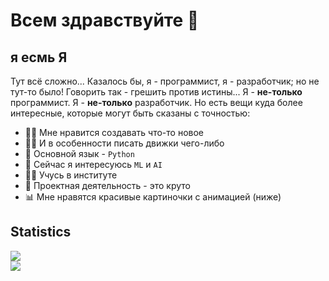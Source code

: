 # Всем здравствуйте 👋

## я есмь Я

Тут всё сложно... Казалось бы, я - программист, я - разработчик; но не тут-то было! Говорить так - грешить против истины... Я - __не-только__ программист. Я - __не-только__ разработчик. Но есть вещи куда более интересные, которые могут быть сказаны с точностью:

- 👨‍💻 Мне нравится создавать что-то новое
- 👨‍💻 И в особенности писать движки чего-либо
- 🐍 Основной язык - `Python`
- 🌱 Сейчас я интересуюсь `ML` и `AI`
- 👨‍🎓 Учусь в институте
- 🔧 Проектная деятельность - это круто
- 📊 Мне нравятся красивые картиночки с анимацией (ниже)


## Statistics

<!-- <div style="display: none"> -->
<div>

  <img src="https://github-readme-stats.vercel.app/api?username=DaniinXorchenabo&show_icons=true&hide_border=true&theme=dark&count_private=true&line_height=28">
  


</div>
<!--    <div align="center"> -->
<!--   <img width="" align="center" src="https://github-readme-stats.vercel.app/api?username=DaniinXorchenabo&show_icons=true&hide_border=true&theme=dark&count_private=true&include_all_commits=true&&hide=stars,prs,issues,contribs"> -->
<!--   </div> -->
  <img src="https://github-readme-stats.vercel.app/api/top-langs/?username=DaniinXorchenabo&exclude_repo=Novator_game,angry_birds_3D,wavePowerhouse,try_neuron_web&&langs_count=20&layout=compact&theme=dark&hide_border=true" >
<!--
**DaniinXorchenabo/DaniinXorchenabo** is a ✨ _special_ ✨ repository because its `README.md` (this file) appears on your GitHub profile.

Here are some ideas to get you started:

- 🔭 I’m currently working on ...
- 🌱 I’m currently learning ...
- 👯 I’m looking to collaborate on ...
- 🤔 I’m looking for help with ...
- 💬 Ask me about ...
- 📫 How to reach me: ...
- 😄 Pronouns: ...
- ⚡ Fun fact: ...
-->

